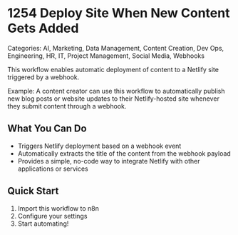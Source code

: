 # 1254 Deploy Site When New Content Gets Added

Categories: AI, Marketing, Data Management, Content Creation, Dev Ops, Engineering, HR, IT, Project Management, Social Media, Webhooks

This workflow enables automatic deployment of content to a Netlify site triggered by a webhook.

Example: A content creator can use this workflow to automatically publish new blog posts or website updates to their Netlify-hosted site whenever they submit content through a webhook.

## What You Can Do
- Triggers Netlify deployment based on a webhook event
- Automatically extracts the title of the content from the webhook payload
- Provides a simple, no-code way to integrate Netlify with other applications or services

## Quick Start
1. Import this workflow to n8n
2. Configure your settings
3. Start automating!



